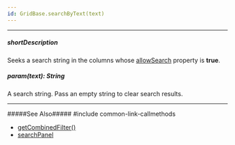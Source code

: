 ```yaml
---
id: GridBase.searchByText(text)
---
```

---
##### shortDescription
Seeks a search string in the columns whose [allowSearch](/api-reference/_hidden/GridBaseColumn/allowSearch.md '{basewidgetpath}/Configuration/columns/#allowSearch') property is **true**.

##### param(text): String
A search string. Pass an empty string to clear search results.

---
#####See Also#####
#include common-link-callmethods
- [getCombinedFilter()](/api-reference/10%20UI%20Components/GridBase/3%20Methods/getCombinedFilter().md '{basewidgetpath}/Methods/#getCombinedFilter')
- [searchPanel](/api-reference/10%20UI%20Components/GridBase/1%20Configuration/searchPanel '{basewidgetpath}/Configuration/searchPanel/')
